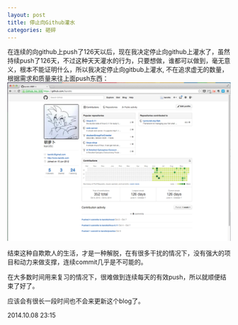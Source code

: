 ```yaml
---
layout: post
title: 停止向Github灌水
categories: 砸碎
---
```


在连续的向github上push了126天以后，现在我决定停止向github上灌水了，虽然持续push了126天，不过这种天天灌水的行为，只要想做，谁都可以做到，毫无意义，根本不能证明什么，所以我决定停止向gitbub上灌水, 不在追求虚无的数量，根据需求和质量来往上面push东西：<br />
<img src="/images/201410/20141008_stop_github.png" width="700px" alt="github截图"/> <br />

结束这种自欺欺人的生活，才是一种解脱，在有很多干扰的情况下，没有强大的项目和动力来做支撑，连续commit几乎是不可能的。

在大多数时间用来复习的情况下，很难做到连续每天的有效push，所以就顺便结束了好了。

应该会有很长一段时间也不会来更新这个blog了。


2014.10.08 23:15